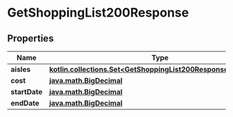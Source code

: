 
# GetShoppingList200Response

## Properties
Name | Type | Description | Notes
------------ | ------------- | ------------- | -------------
**aisles** | [**kotlin.collections.Set&lt;GetShoppingList200ResponseAislesInner&gt;**](GetShoppingList200ResponseAislesInner.md) |  | 
**cost** | [**java.math.BigDecimal**](java.math.BigDecimal.md) |  | 
**startDate** | [**java.math.BigDecimal**](java.math.BigDecimal.md) |  | 
**endDate** | [**java.math.BigDecimal**](java.math.BigDecimal.md) |  | 



